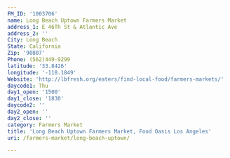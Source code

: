 ```yaml
---
FM_ID: '1003706'
name: Long Beach Uptown Farmers Market
address_1: E 46Th St & Atlantic Ave
address_2: ''
City: Long Beach
State: California
Zip: '90807'
Phone: (562)449-9299
latitude: '33.8426'
longitude: '-118.1849'
Website: 'http://lbfresh.org/eaters/find-local-food/farmers-markets/'
daycode1: Thu
day1_open: '1500'
day1_close: '1830'
daycode2: ''
day2_open: ''
day2_close: ''
category: Farmers Market
title: 'Long Beach Uptown Farmers Market, Food Oasis Los Angeles'
uri: /farmers-market/long-beach-uptown/

---
```

